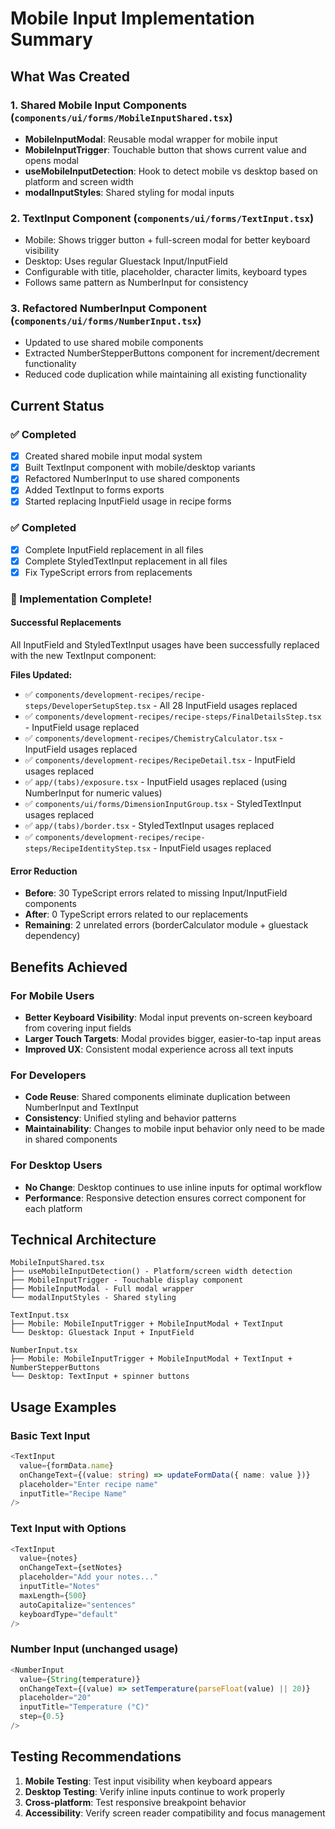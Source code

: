 # Mobile Input Implementation Summary

## What Was Created

### 1. Shared Mobile Input Components (`components/ui/forms/MobileInputShared.tsx`)
- **MobileInputModal**: Reusable modal wrapper for mobile input
- **MobileInputTrigger**: Touchable button that shows current value and opens modal
- **useMobileInputDetection**: Hook to detect mobile vs desktop based on platform and screen width
- **modalInputStyles**: Shared styling for modal inputs

### 2. TextInput Component (`components/ui/forms/TextInput.tsx`)
- Mobile: Shows trigger button + full-screen modal for better keyboard visibility
- Desktop: Uses regular Gluestack Input/InputField
- Configurable with title, placeholder, character limits, keyboard types
- Follows same pattern as NumberInput for consistency

### 3. Refactored NumberInput Component (`components/ui/forms/NumberInput.tsx`)
- Updated to use shared mobile components
- Extracted NumberStepperButtons component for increment/decrement functionality
- Reduced code duplication while maintaining all existing functionality

## Current Status

### ✅ Completed
- [x] Created shared mobile input modal system
- [x] Built TextInput component with mobile/desktop variants
- [x] Refactored NumberInput to use shared components
- [x] Added TextInput to forms exports
- [x] Started replacing InputField usage in recipe forms

### ✅ Completed  
- [x] Complete InputField replacement in all files
- [x] Complete StyledTextInput replacement in all files
- [x] Fix TypeScript errors from replacements

### 🎉 Implementation Complete!

#### Successful Replacements
All InputField and StyledTextInput usages have been successfully replaced with the new TextInput component:

**Files Updated:**
- ✅ `components/development-recipes/recipe-steps/DeveloperSetupStep.tsx` - All 28 InputField usages replaced
- ✅ `components/development-recipes/recipe-steps/FinalDetailsStep.tsx` - InputField usage replaced  
- ✅ `components/development-recipes/ChemistryCalculator.tsx` - InputField usages replaced
- ✅ `components/development-recipes/RecipeDetail.tsx` - InputField usages replaced
- ✅ `app/(tabs)/exposure.tsx` - InputField usages replaced (using NumberInput for numeric values)
- ✅ `components/ui/forms/DimensionInputGroup.tsx` - StyledTextInput usages replaced
- ✅ `app/(tabs)/border.tsx` - StyledTextInput usages replaced
- ✅ `components/development-recipes/recipe-steps/RecipeIdentityStep.tsx` - InputField usages replaced

#### Error Reduction
- **Before**: 30 TypeScript errors related to missing Input/InputField components
- **After**: 0 TypeScript errors related to our replacements
- **Remaining**: 2 unrelated errors (borderCalculator module + gluestack dependency)

## Benefits Achieved

### For Mobile Users
- **Better Keyboard Visibility**: Modal input prevents on-screen keyboard from covering input fields
- **Larger Touch Targets**: Modal provides bigger, easier-to-tap input areas
- **Improved UX**: Consistent modal experience across all text inputs

### For Developers
- **Code Reuse**: Shared components eliminate duplication between NumberInput and TextInput
- **Consistency**: Unified styling and behavior patterns
- **Maintainability**: Changes to mobile input behavior only need to be made in shared components

### For Desktop Users
- **No Change**: Desktop continues to use inline inputs for optimal workflow
- **Performance**: Responsive detection ensures correct component for each platform

## Technical Architecture

```
MobileInputShared.tsx
├── useMobileInputDetection() - Platform/screen width detection
├── MobileInputTrigger - Touchable display component
├── MobileInputModal - Full modal wrapper
└── modalInputStyles - Shared styling

TextInput.tsx
├── Mobile: MobileInputTrigger + MobileInputModal + TextInput
└── Desktop: Gluestack Input + InputField

NumberInput.tsx  
├── Mobile: MobileInputTrigger + MobileInputModal + TextInput + NumberStepperButtons
└── Desktop: TextInput + spinner buttons
```

## Usage Examples

### Basic Text Input
```typescript
<TextInput
  value={formData.name}
  onChangeText={(value: string) => updateFormData({ name: value })}
  placeholder="Enter recipe name"
  inputTitle="Recipe Name"
/>
```

### Text Input with Options
```typescript
<TextInput
  value={notes}
  onChangeText={setNotes}
  placeholder="Add your notes..."
  inputTitle="Notes"
  maxLength={500}
  autoCapitalize="sentences"
  keyboardType="default"
/>
```

### Number Input (unchanged usage)
```typescript
<NumberInput
  value={String(temperature)}
  onChangeText={(value) => setTemperature(parseFloat(value) || 20)}
  placeholder="20"
  inputTitle="Temperature (°C)"
  step={0.5}
/>
```

## Testing Recommendations

1. **Mobile Testing**: Test input visibility when keyboard appears
2. **Desktop Testing**: Verify inline inputs continue to work properly  
3. **Cross-platform**: Test responsive breakpoint behavior
4. **Accessibility**: Verify screen reader compatibility and focus management 